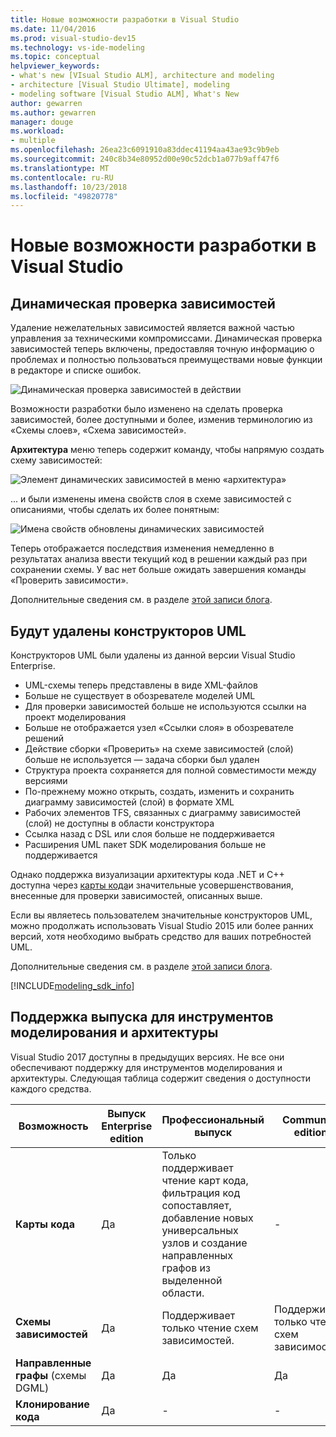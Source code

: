 ```yaml
---
title: Новые возможности разработки в Visual Studio
ms.date: 11/04/2016
ms.prod: visual-studio-dev15
ms.technology: vs-ide-modeling
ms.topic: conceptual
helpviewer_keywords:
- what's new [VIsual Studio ALM], architecture and modeling
- architecture [Visual Studio Ultimate], modeling
- modeling software [Visual Studio ALM], What's New
author: gewarren
ms.author: gewarren
manager: douge
ms.workload:
- multiple
ms.openlocfilehash: 26ea23c6091910a83ddec41194aa43ae93c9b9eb
ms.sourcegitcommit: 240c8b34e80952d00e90c52dcb1a077b9aff47f6
ms.translationtype: MT
ms.contentlocale: ru-RU
ms.lasthandoff: 10/23/2018
ms.locfileid: "49820778"
---
```

# <a name="whats-new-for-design-in-visual-studio"></a>Новые возможности разработки в Visual Studio

## <a name="live-dependency-validation"></a>Динамическая проверка зависимостей

Удаление нежелательных зависимостей является важной частью управления за техническими компромиссами. Динамическая проверка зависимостей теперь включены, предоставляя точную информацию о проблемах и полностью пользоваться преимуществами новые функции в редакторе и списке ошибок.

![Динамическая проверка зависимостей в действии](media/dep-validation-whatsnew-01.png)

Возможности разработки было изменено на сделать проверка зависимостей, более доступными и более, изменив терминологию из «Схемы слоев», «Схема зависимостей».

**Архитектура** меню теперь содержит команду, чтобы напрямую создать схему зависимостей:

![Элемент динамических зависимостей в меню «архитектура»](media/dep-validation-whatsnew-02.png)

... и были изменены имена свойств слоя в схеме зависимостей с описаниями, чтобы сделать их более понятным:

![Имена свойств обновлены динамических зависимостей](media/dep-validation-whatsnew-03.png)

Теперь отображается последствия изменения немедленно в результатах анализа ввести текущий код в решении каждый раз при сохранении схемы. У вас нет больше ожидать завершения команды «Проверить зависимости».

Дополнительные сведения см. в разделе [этой записи блога](https://blogs.msdn.microsoft.com/visualstudioalm/2016/10/07/live-architecture-dependency-validation-in-visual-studio-15-preview-5/).

## <a name="uml-designers-have-been-removed"></a>Будут удалены конструкторов UML

Конструкторов UML были удалены из данной версии Visual Studio Enterprise.

* UML-схемы теперь представлены в виде XML-файлов
* Больше не существует в обозревателе моделей UML
* Для проверки зависимостей больше не используются ссылки на проект моделирования
* Больше не отображается узел «Ссылки слоя» в обозревателе решений
* Действие сборки «Проверить» на схеме зависимостей (слой) больше не используется — задача сборки был удален
* Структура проекта сохраняется для полной совместимости между версиями
* По-прежнему можно открыть, создать, изменить и сохранить диаграмму зависимостей (слой) в формате XML
* Рабочих элементов TFS, связанных с диаграмму зависимостей (слой) не доступны в области конструктора
* Ссылка назад с DSL или слоя больше не поддерживается
* Расширения UML пакет SDK моделирования больше не поддерживается

Однако поддержка визуализации архитектуры кода .NET и C++ доступна через [карты кода](map-dependencies-across-your-solutions.md)и значительные усовершенствования, внесенные для проверки зависимостей, описанных выше.

Если вы являетесь пользователем значительные конструкторов UML, можно продолжать использовать Visual Studio 2015 или более ранних версий, хотя необходимо выбрать средство для ваших потребностей UML.

Дополнительные сведения см. в разделе [этой записи блога](https://blogs.msdn.microsoft.com/visualstudioalm/2016/10/14/uml-designers-have-been-removed-layer-designer-now-supports-live-architectural-analysis/).

[!INCLUDE[modeling_sdk_info](includes/modeling_sdk_info.md)]

## <a name="a-nameversionsupport-edition-support-for-architecture-and-modeling-tools"></a><a name="VersionSupport" />Поддержка выпуска для инструментов моделирования и архитектуры

Visual Studio 2017 доступны в предыдущих версиях. Не все они обеспечивают поддержку для инструментов моделирования и архитектуры. Следующая таблица содержит сведения о доступности каждого средства.

|**Возможность**|**Выпуск Enterprise edition**|**Профессиональный выпуск**|**Community edition**|
|-|-|-|-|
|**Карты кода**|Да|Только поддерживает чтение карт кода, фильтрация код сопоставляет, добавление новых универсальных узлов и создание направленных графов из выделенной области.|-|
|**Схемы зависимостей**|Да|Поддерживает только чтение схем зависимостей.|Поддерживает только чтение схем зависимостей.|
|**Направленные графы** (схемы DGML)|Да|Да|Да|
|**Клонирование кода**|Да|-|-|